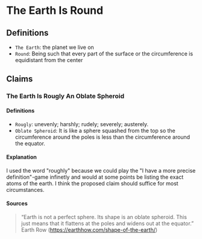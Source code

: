 # The Earth Is Round

## Definitions
* `The Earth`: the planet we live on
* `Round`: Being such that every part of the surface or the circumference is equidistant from the center

## Claims
### The Earth Is Rougly An Oblate Spheroid
#### Definitions
* `Rougly`: unevenly; harshly; rudely; severely; austerely.
* `Oblate Spheroid`: It is like a sphere squashed from the top so the circumference around the poles is less than the circumference around the equator.

#### Explanation
I used the word "roughly" because we could play the "I have a more precise definition"-game infinetly and would at some points be listing the exact atoms of the earth. I think the proposed claim should suffice for most circumstances.

#### Sources
> “Earth is not a perfect sphere. Its shape is an oblate spheroid. This just means that it flattens at the poles and widens out at the equator.” Earth Row (https://earthhow.com/shape-of-the-earth/)
